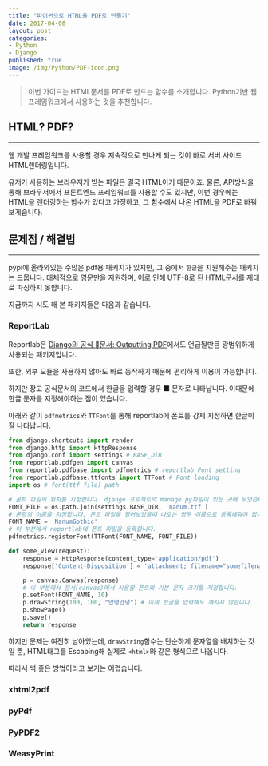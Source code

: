 ```yaml
---
title: "파이썬으로 HTML을 PDF로 만들기"
date: 2017-04-08
layout: post
categories:
- Python
- Django
published: true
image: /img/Python/PDF-icon.png
---
```


> 이번 가이드는 HTML문서를 PDF로 만드는 함수를 소개합니다. Python기반 웹 프레임워크에서 사용하는 것을 추천합니다.

## HTML? PDF?
---

웹 개발 프레임워크를 사용할 경우 지속적으로 만나게 되는 것이 바로 서버 사이드 HTML렌더링입니다.

유저가 사용하는 브라우저가 받는 파일은 결국 HTML이기 때문이죠. 물론, API방식을 통해 브라우저에서 프론트엔드 프레임워크를 사용할 수도 있지만, 이번 경우에는 HTML을 렌더링하는 함수가 있다고 가정하고, 그 함수에서 나온 HTML을 PDF로 바꿔보게습니다.

## 문제점 / 해결법
---

pypi에 올라와있는 수많은 pdf용 패키지가 있지만, 그 중에서 `한글`을 지원해주는 패키지는 드뭅니다. 대체적으로 영문만을 지원하며, 이로 인해 UTF-8로 된 HTML문서를 제대로 파싱하지 못합니다.

지금까지 시도 해 본 패키지들은 다음과 같습니다.

### ReportLab

Reportlab은 [Django의 공식 문서: Outputting PDF](https://docs.djangoproject.com/en/1.10/howto/outputting-pdf/)에서도 언급될만큼 광범위하게 사용되는 패키지입니다.

또한, 외부 모듈을 사용하지 않아도 바로 동작하기 때문에 편리하게 이용이 가능합니다.

하지만 장고 공식문서의 코드에서 한글을 입력할 경우 ■ 문자로 나타납니다. 이때문에 한글 문자를 지정해야하는 점이 있습니다.

아래와 같이 `pdfmetrics`와 `TTFont`를 통해 reportlab에 폰트를 강제 지정하면 한글이 잘 나타납니다.

```python
from django.shortcuts import render
from django.http import HttpResponse
from django.conf import settings # BASE_DIR
from reportlab.pdfgen import canvas
from reportlab.pdfbase import pdfmetrics # reportlab Font setting
from reportlab.pdfbase.ttfonts import TTFont # Font loading
import os # font(ttf file) path

# 폰트 파일의 위치를 지정합니다. django 프로젝트의 manage.py파일이 있는 곳에 두었습니다.
FONT_FILE = os.path.join(settings.BASE_DIR, 'nanum.ttf')
# 폰트의 이름을 지정합니다. 폰트 파일을 열어보았을때 나오는 영문 이름으로 등록해줘야 합니다.
FONT_NAME = 'NanumGothic'
# 이 부분에서 reportlab에 폰트 파일을 등록합니다.
pdfmetrics.registerFont(TTFont(FONT_NAME, FONT_FILE))

def some_view(request):
    response = HttpResponse(content_type='application/pdf')
    response['Content-Disposition'] = 'attachment; filename="somefilename.pdf"'

    p = canvas.Canvas(response)
    # 이 부분에서 문서(canvas)에서 사용할 폰트와 기본 문자 크기를 지정합니다.
    p.setFont(FONT_NAME, 10)
    p.drawString(100, 100, "안녕안녕") # 이제 한글을 입력해도 깨지지 않습니다.
    p.showPage()
    p.save()
    return response
```

하지만 문제는 여전히 남아있는데, `drawString`함수는 단순하게 문자열을 배치하는 것일 뿐, HTML태그를 Escaping해 실제로 `<html>`와 같은 형식으로 나옵니다.

따라서 썩 좋은 방법이라고 보기는 어렵습니다.

### xhtml2pdf



### pyPdf



### PyPDF2


### WeasyPrint

